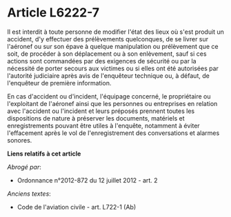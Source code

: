 # Article L6222-7

Il est interdit à toute personne de modifier l'état des lieux où s'est produit un accident, d'y effectuer des prélèvements
quelconques, de se livrer sur l'aéronef ou sur son épave à quelque manipulation ou prélèvement que ce soit, de procéder à son
déplacement ou à son enlèvement, sauf si ces actions sont commandées par des exigences de sécurité ou par la nécessité de
porter secours aux victimes ou si elles ont été autorisées par l'autorité judiciaire après avis de l'enquêteur technique ou,
à défaut, de l'enquêteur de première information.

En cas d'accident ou d'incident, l'équipage concerné, le propriétaire ou l'exploitant de l'aéronef ainsi que les personnes ou
entreprises en relation avec l'accident ou l'incident et leurs préposés prennent toutes les dispositions de nature à
préserver les documents, matériels et enregistrements pouvant être utiles à l'enquête, notamment à éviter l'effacement après
le vol de l'enregistrement des conversations et alarmes sonores.

**Liens relatifs à cet article**

_Abrogé par_:

  - Ordonnance n°2012-872 du 12 juillet 2012 - art. 2

_Anciens textes_:

  - Code de l'aviation civile - art. L722-1 (Ab)
